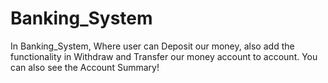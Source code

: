 # Banking_System
In Banking_System, Where user can Deposit our money, also add the functionality in Withdraw and Transfer our money account to account. You can also see the Account Summary!

